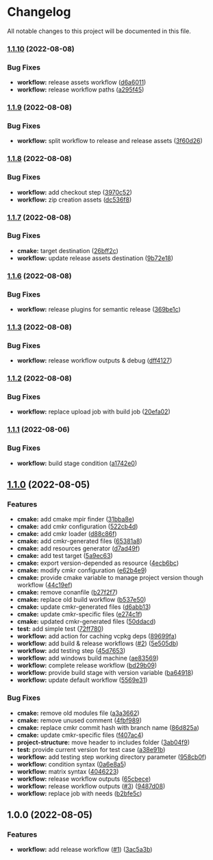 # Changelog

All notable changes to this project will be documented in this file.

### [1.1.10](https://github.com/wc3devs/bncsutil/compare/v1.1.9...v1.1.10) (2022-08-08)


### Bug Fixes

* **workflow:** release assets workflow ([d6a6011](https://github.com/wc3devs/bncsutil/commit/d6a601112a346f712c76f76e9371a97b464297c9))
* **workflow:** release workflow paths ([a295f45](https://github.com/wc3devs/bncsutil/commit/a295f454a7488234fc7c200ef4a8eca172e035d9))

### [1.1.9](https://github.com/wc3devs/bncsutil/compare/v1.1.8...v1.1.9) (2022-08-08)


### Bug Fixes

* **workflow:** split workflow to release and release assets ([3f60d26](https://github.com/wc3devs/bncsutil/commit/3f60d260fb8952faca89ba659459197e9f4ea1b2))

### [1.1.8](https://github.com/wc3devs/bncsutil/compare/v1.1.7...v1.1.8) (2022-08-08)


### Bug Fixes

* **workflow:** add checkout step ([3970c52](https://github.com/wc3devs/bncsutil/commit/3970c529d56c0a5ef36c234a8abbe0375096039a))
* **workflow:** zip creation assets ([dc536f8](https://github.com/wc3devs/bncsutil/commit/dc536f88faa128db22e5c7491149f69bdaafd4d2))

### [1.1.7](https://github.com/wc3devs/bncsutil/compare/v1.1.6...v1.1.7) (2022-08-08)


### Bug Fixes

* **cmake:** target destination ([26bff2c](https://github.com/wc3devs/bncsutil/commit/26bff2ccf0db31f51aff4a99407dd71ac4502650))
* **workflow:** update release assets destination ([9b72e18](https://github.com/wc3devs/bncsutil/commit/9b72e1883412a3a5ca7866167787e14c73037d65))

### [1.1.6](https://github.com/wc3devs/bncsutil/compare/v1.1.5...v1.1.6) (2022-08-08)


### Bug Fixes

* **workflow:** release plugins for semantic release ([369be1c](https://github.com/wc3devs/bncsutil/commit/369be1c3b82d7c2d2f8df7ebeea393452f99d3be))

### [1.1.3](https://github.com/wc3devs/bncsutil/compare/v1.1.2...v1.1.3) (2022-08-08)


### Bug Fixes

* **workflow:** release workflow outputs & debug ([dff4127](https://github.com/wc3devs/bncsutil/commit/dff4127769d128cbd166869584ac4721b71eeb4a))

### [1.1.2](https://github.com/wc3devs/bncsutil/compare/v1.1.1...v1.1.2) (2022-08-08)


### Bug Fixes

* **workflow:** replace upload job with build job ([20efa02](https://github.com/wc3devs/bncsutil/commit/20efa021350722d1d8acd5e5c79339007bc9cc8e))

### [1.1.1](https://github.com/wc3devs/bncsutil/compare/v1.1.0...v1.1.1) (2022-08-06)


### Bug Fixes

* **workflow:** build stage condition ([a1742e0](https://github.com/wc3devs/bncsutil/commit/a1742e04b56e6d59a50b9c707965c8fc3c75078d))

## [1.1.0](https://github.com/wc3devs/bncsutil/compare/v1.0.0...v1.1.0) (2022-08-05)


### Features

* **cmake:** add cmake mpir finder ([31bba8e](https://github.com/wc3devs/bncsutil/commit/31bba8e6a7956232a3a64f907ab3a2ea6d572e77))
* **cmake:** add cmkr configuration ([522cb4d](https://github.com/wc3devs/bncsutil/commit/522cb4d3f10ca15b22eb5b5e2c96dd82d25c9937))
* **cmake:** add cmkr loader ([d88c86f](https://github.com/wc3devs/bncsutil/commit/d88c86fd87e8b823aae46d3dd1bdc1368e04a282))
* **cmake:** add cmkr-generated files ([65381a8](https://github.com/wc3devs/bncsutil/commit/65381a8552e7c68debf8c89d204ebb94736b2f4c))
* **cmake:** add resources generator ([d7ad49f](https://github.com/wc3devs/bncsutil/commit/d7ad49f8f26fefc92be929b07d557dd45e68ac34))
* **cmake:** add test target ([5a9ec63](https://github.com/wc3devs/bncsutil/commit/5a9ec63a54d8160a385f4b266551d151cefbf5a2))
* **cmake:** export version-depended as resource ([4ecb6bc](https://github.com/wc3devs/bncsutil/commit/4ecb6bcc782519d1bb0056f08cdcaa5f8d4a7317))
* **cmake:** modify cmkr configuration ([e62b4e9](https://github.com/wc3devs/bncsutil/commit/e62b4e9d7e9eb025e06b0ada78e41af50ba4746b))
* **cmake:** provide cmake variable to manage project version though workflow ([44c19ef](https://github.com/wc3devs/bncsutil/commit/44c19ef89c67be6a00bd6b59f08f3d72646f5989))
* **cmake:** remove conanfile ([b27f2f7](https://github.com/wc3devs/bncsutil/commit/b27f2f778b1a5ab2e4ff0fb21ef7c56ec2c43172))
* **cmake:** replace old build workflow ([b537e50](https://github.com/wc3devs/bncsutil/commit/b537e5005b9003c52c7841a409ea3a0458b62aa3))
* **cmake:** update cmkr-generated files ([d6abb13](https://github.com/wc3devs/bncsutil/commit/d6abb131eb565e4d3da34fdc1b646693eb50460b))
* **cmake:** update cmkr-specific files ([e274c1f](https://github.com/wc3devs/bncsutil/commit/e274c1f2ad400309ede7a99b6659e4c467572b93))
* **cmake:** updated cmkr-generated files ([50ddacd](https://github.com/wc3devs/bncsutil/commit/50ddacd3311c9248e3022f334223970582ad6c11))
* **test:** add simple test ([72ff780](https://github.com/wc3devs/bncsutil/commit/72ff780c4387ff6683e93174e4fc044e925e9d4d))
* **workflow:** add action for caching vcpkg deps ([89699fa](https://github.com/wc3devs/bncsutil/commit/89699fa3d36b710e6d547258ea7bd99753848131))
* **workflow:** add build & release workflows ([#2](https://github.com/wc3devs/bncsutil/issues/2)) ([5e505db](https://github.com/wc3devs/bncsutil/commit/5e505db780e397b158894ed0beb7be5ea68dd610))
* **workflow:** add testing step ([45d7653](https://github.com/wc3devs/bncsutil/commit/45d765373a0d70f07134bca8c36afe645da41a45))
* **workflow:** add windows build machine ([ae83569](https://github.com/wc3devs/bncsutil/commit/ae83569445daddc394480650240461349ca7c162))
* **workflow:** complete release workflow ([bd29b09](https://github.com/wc3devs/bncsutil/commit/bd29b0998eaeb50aefd7509d7bff7d7cdfe7e885))
* **workflow:** provide build stage with version variable ([ba64918](https://github.com/wc3devs/bncsutil/commit/ba64918ff879f2c642cb95fa81e6ff0517c6fe35))
* **workflow:** update default workflow ([5569e31](https://github.com/wc3devs/bncsutil/commit/5569e31b186bbe23df2d1f6627ca4f4193da8e63))


### Bug Fixes

* **cmake:** remove old modules file ([a3a3662](https://github.com/wc3devs/bncsutil/commit/a3a3662e4ff7d1ead475c5f8f7113f59870c7e02))
* **cmake:** remove unused comment ([4fbf989](https://github.com/wc3devs/bncsutil/commit/4fbf989ffc9306f708ba0e7a84ec36edea499d61))
* **cmake:** replace cmkr commit hash with branch name ([86d825a](https://github.com/wc3devs/bncsutil/commit/86d825a027595050fd4f3416b9c8e32ad9f589f4))
* **cmake:** update cmkr-specific files ([f407ac4](https://github.com/wc3devs/bncsutil/commit/f407ac49ea4c6e26ca825fac487ce40f4e107378))
* **project-structure:** move header to includes folder ([3ab04f9](https://github.com/wc3devs/bncsutil/commit/3ab04f9f162eddc3aee02bdc10b05d6be26d0fc0))
* **test:** provide current version for test case ([a38e91b](https://github.com/wc3devs/bncsutil/commit/a38e91b143503a0d2a7d3df21b2542c4a46df95e))
* **workflow:** add testing step working directory parameter ([958cb0f](https://github.com/wc3devs/bncsutil/commit/958cb0ff083a9c146dec48b4ba7b04e642d9f84b))
* **workflow:** condition syntax ([0a6e8a5](https://github.com/wc3devs/bncsutil/commit/0a6e8a5220c3be38d1967a2394eb324928d31db5))
* **workflow:** matrix syntax ([4046223](https://github.com/wc3devs/bncsutil/commit/4046223311f085ca442258e2002aeb8500341340))
* **workflow:** release workflow outputs ([65cbece](https://github.com/wc3devs/bncsutil/commit/65cbececfb8010eecb37832a91096f34cc54f24d))
* **workflow:** release workflow outputs ([#3](https://github.com/wc3devs/bncsutil/issues/3)) ([9487d08](https://github.com/wc3devs/bncsutil/commit/9487d081664dff1d57e33777da8da708bc85b137))
* **workflow:** replace job with needs ([b2bfe5c](https://github.com/wc3devs/bncsutil/commit/b2bfe5c560b3ee9fa19199e2845d6772411785a3))

## 1.0.0 (2022-08-05)


### Features

* **workflow:** add release workflow ([#1](https://github.com/wc3devs/bncsutil/issues/1)) ([3ac5a3b](https://github.com/wc3devs/bncsutil/commit/3ac5a3b63bff50aa0cfe0c07c7ca9030b5fb87b9))
